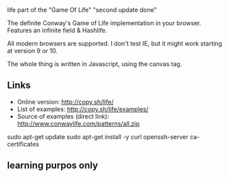 life part of the "Game Of Life"
"second update done"

The definite Conway's Game of Life implementation in your browser. Features an infinite field &amp; Hashlife.

All modern browsers are supported. I don't test IE, but it might work starting at version 9 or 10.

The whole thing is written in Javascript, using the canvas tag.


Links
-

- Online version: http://copy.sh/life/
- List of examples: http://copy.sh/life/examples/
- Source of examples (direct link): http://www.conwaylife.com/patterns/all.zip


 sudo apt-get update
 sudo apt-get install -y curl openssh-server ca-certificates
## learning purpos only

